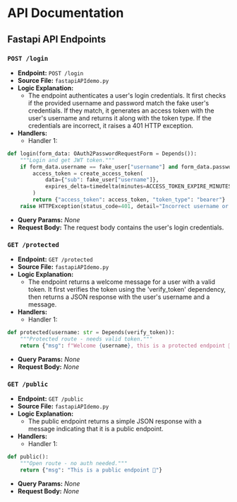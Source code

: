 # API Documentation

## Fastapi API Endpoints

### `POST /login`
- **Endpoint:** `POST /login`
- **Source File:** `fastapiAPIdemo.py`
- **Logic Explanation:**
  - The endpoint authenticates a user's login credentials. It first checks if the provided username and password match the fake user's credentials. If they match, it generates an access token with the user's username and returns it along with the token type. If the credentials are incorrect, it raises a 401 HTTP exception.
- **Handlers:**
  - Handler 1:
```python
def login(form_data: OAuth2PasswordRequestForm = Depends()):
    """Login and get JWT token."""
    if form_data.username == fake_user["username"] and form_data.password == fake_user["password"]:
        access_token = create_access_token(
            data={"sub": fake_user["username"]},
            expires_delta=timedelta(minutes=ACCESS_TOKEN_EXPIRE_MINUTES)
        )
        return {"access_token": access_token, "token_type": "bearer"}
    raise HTTPException(status_code=401, detail="Incorrect username or password")
```
- **Query Params:**
  _None_
- **Request Body:**
  The request body contains the user's login credentials.

### `GET /protected`
- **Endpoint:** `GET /protected`
- **Source File:** `fastapiAPIdemo.py`
- **Logic Explanation:**
  - The endpoint returns a welcome message for a user with a valid token. It first verifies the token using the 'verify_token' dependency, then returns a JSON response with the user's username and a message.
- **Handlers:**
  - Handler 1:
```python
def protected(username: str = Depends(verify_token)):
    """Protected route - needs valid token."""
    return {"msg": f"Welcome {username}, this is a protected endpoint 🔐"}
```
- **Query Params:**
  _None_
- **Request Body:**
  _None_

### `GET /public`
- **Endpoint:** `GET /public`
- **Source File:** `fastapiAPIdemo.py`
- **Logic Explanation:**
  - The public endpoint returns a simple JSON response with a message indicating that it is a public endpoint.
- **Handlers:**
  - Handler 1:
```python
def public():
    """Open route - no auth needed."""
    return {"msg": "This is a public endpoint 🚀"}
```
- **Query Params:**
  _None_
- **Request Body:**
  _None_

